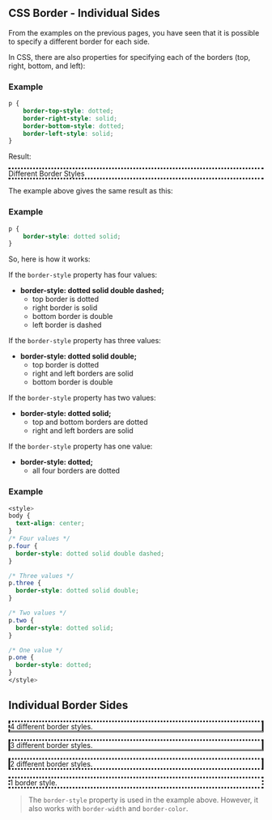 ## CSS Border - Individual Sides

From the examples on the previous pages, you have seen that it is possible to specify a different border for each side.

In CSS, there are also properties for specifying each of the borders (top, right, bottom, and left):

### Example
```css
p {
    border-top-style: dotted;  
    border-right-style: solid;  
    border-bottom-style: dotted;  
    border-left-style: solid;
}
```
<style>
    p.different{
    border-top-style: dotted;  
    border-right-style: solid;  
    border-bottom-style: dotted;  
    border-left-style: solid;
}
</style>

Result:
<p class=different>
    Different Border Styles
</p>

The example above gives the same result as this:

### Example
```css
p {
    border-style: dotted solid;
}
```

So, here is how it works:

If the `border-style` property has four values:

-   **border-style: dotted solid double dashed;**
    -   top border is dotted
    -   right border is solid
    -   bottom border is double
    -   left border is dashed

If the `border-style` property has three values:

-   **border-style: dotted solid double;**
    -   top border is dotted
    -   right and left borders are solid
    -   bottom border is double

If the `border-style` property has two values:

-   **border-style: dotted solid;**
    -   top and bottom borders are dotted
    -   right and left borders are solid

If the `border-style` property has one value:

-   **border-style: dotted;**
    -   all four borders are dotted

### Example
```css
<style>
body {
  text-align: center;
}
/* Four values */
p.four {
  border-style: dotted solid double dashed;
}

/* Three values */
p.three {
  border-style: dotted solid double;
}

/* Two values */
p.two {
  border-style: dotted solid;
}

/* One value */
p.one {
  border-style: dotted;
}
</style>
```

<style>
p.four {
  border-style: dotted solid double dashed;
}
p.three {
  border-style: dotted solid double;
}
p.two {
  border-style: dotted solid;
}
p.one {
  border-style: dotted;
}
</style>


<h2>Individual Border Sides</h2>
<p class="four">4 different border styles.</p>
<p class="three">3 different border styles.</p>
<p class="two">2 different border styles.</p>
<p class="one">1 border style.</p>

> The `border-style` property is used in the example above. However, it also works with `border-width` and `border-color`.